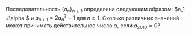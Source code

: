 Последовательность $\{a_n\}_{n\geq1}$ определена следующим образом: $a_1 =\alpha $ и $a_{n+1} = 2a_n^2-1$ для $n\geq 1$. Сколько различных значений может принимать действительное число $\alpha$, если $a_{2010} = 0$?